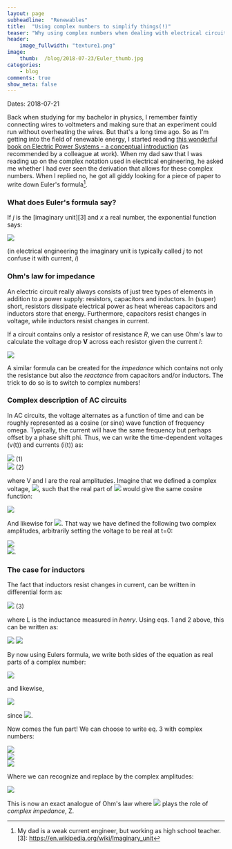 ```yaml
---
layout: page
subheadline:  "Renewables"
title:  "Using complex numbers to simplify things(!)"
teaser: "Why using complex numbers when dealing with electrical circuit analysis can be useful."
header:
    image_fullwidth: "texture1.png"
image:
    thumb:  /blog/2018-07-23/Euler_thumb.jpg
categories:
    - blog
comments: true
show_meta: false
---
```


Dates: 2018-07-21

Back when studying for my bachelor in physics, I remember faintly connecting wires to voltmeters 
and making sure that an experiment could run without overheating the wires. 
But that's a long time ago. 
So as I'm getting into the field of renewable energy, I started reading 
[this wonderful book on Electric Power Systems - a conceptual introduction][1] 
(as recommended by a colleague at work). 
When my dad saw that I was reading up on the complex notation 
used in electrical engineering, he asked me whether I had ever seen the 
derivation that allows for these complex numbers. 
When I replied no, he got all giddy looking for a piece of paper to write down Euler's formula[^2].

### What does Euler's formula say?
If *j* is the [imaginary unit][3] and *x* a real number, the exponential function says:

<img src="http://latex.codecogs.com/gif.latex?e^{jx} =  \cos x + j \sin(x)" border="0"/>

(in electrical engineering the imaginary unit is typically called *j* to not confuse it with current, *i*)

### Ohm's law for impedance

An electric circuit really always consists of just tree types of elements in addition to a power supply: 
resistors, capacitors and inductors. 
In (super) short, resistors dissipate electrical power as heat whereas capacitors and 
inductors store that energy. 
Furthermore, capacitors resist changes in voltage, while inductors resist changes in current. 

If a circuit contains only a resistor of resistance *R*, we can use Ohm's law to calculate the voltage 
drop **V** across each resistor given the current *I*:

<img src="http://latex.codecogs.com/gif.latex?V = RI" border="0"/>

A similar formula can be created for the *impedance* which contains not only the resistance but also 
the *reactance* from capacitors and/or inductors. 
The trick to do so is to switch to complex numbers!

### Complex description of AC circuits
In AC circuits, the voltage alternates as a function of time 
and can be roughly represented as a cosine (or sine) wave function of 
frequency omega. 
Typically, the current will have the same frequency but perhaps offset by a 
phase shift phi. 
Thus, we can write the time-dependent voltages (v(t)) and currents (i(t)) as:

<img src="http://latex.codecogs.com/gif.latex?v(t)=V\cdot \cos (\omega t)" border="0"/> (1)<br>
<img src="http://latex.codecogs.com/gif.latex?i(t)=I\cdot \cos (\omega t + \phi)" border="0"/> (2)

where V and I are the real amplitudes. 
Imagine that we defined a complex voltage, 
<img src="http://latex.codecogs.com/gif.latex?\overline{\mathbb{V}}" border="0"/>, 
such that the real part of 
<img src="http://latex.codecogs.com/gif.latex?\overline{\mathbb{V}}" border="0"/> 
would give the same cosine function:

<img src="http://latex.codecogs.com/gif.latex?Re(\overline{\mathbb{V}})=V\cdot \cos (\omega t)" border="0"/><br> 

And likewise for 
<img src="http://latex.codecogs.com/gif.latex?\overline{\mathbb{I}}" border="0"/>. 
That way we have defined the following two complex amplitudes, arbitrarily 
setting the voltage to be real at t=0:

<img src="http://latex.codecogs.com/gif.latex?\overline{\mathbb{V}}=Ue^{j0}" border="0"/> <br>
<img src="http://latex.codecogs.com/gif.latex?\overline{\mathbb{I}}=Ie^{j\phi}" border="0"/>.


### The case for inductors
The fact that inductors resist changes in current, can be written in differential form as:

<img src="http://latex.codecogs.com/gif.latex?v(t)=L\cdot \frac{di(t)}{dt}" border="0"/> (3)

where L is the inductance measured in *henry*. Using eqs. 1 and 2 above, this can be written as:

<img src="http://latex.codecogs.com/gif.latex?V\cdot \cos(\omega t) = L\cdot \frac{dI\cdot \cos(\omega t +\phi)}{dt}" border="0"/>
<img src="http://latex.codecogs.com/gif.latex?\Rightarrow V\cdot \cos(\omega t) = -\omega L\cdot \sin(\omega t +\phi)" border="0"/>

By now using Eulers formula, we write both sides of the equation as real parts of a complex number:

<img src="http://latex.codecogs.com/gif.latex?Re(e^{j\omega t}) =  Re(\cos (\omega t) + j \sin (\omega t)) = \cos (\omega t)" border="0"/>

and likewise,

<img src="http://latex.codecogs.com/gif.latex?Re(j\cdot e^{j\omega t + \phi}) =  Re(j\cdot\cos (\omega t) + j\cdotj \sin (\omega t)) = -\sin (\omega t+\phi)" border="0"/>

since <img src="http://latex.codecogs.com/gif.latex?j\cdotj = -1" border="0"/>.

Now comes the fun part! We can choose to write eq. 3 with complex numbers:

<img src="http://latex.codecogs.com/gif.latex?Re(e^{j\omega t}) =  Re(j\cdot e^{j\omega t + \phi})" border="0"/><br>
<img src="http://latex.codecogs.com/gif.latex?\Rightarrow V\cdot e^{j\omega t} =  j\omega LI e^{j\omega t + \phi}" border="0"/><br>
<img src="http://latex.codecogs.com/gif.latex?\Rightarrow V =  j\omega LI e^{j\phi}" border="0"/>

Where we can recognize and replace by the complex amplitudes:

<img src="http://latex.codecogs.com/gif.latex?\overline{\mathbb{V}}=j\omega L\cdot\overline{\mathbb{I}}" border="0"/> 


This is now an exact analogue of Ohm's law where 
<img src="http://latex.codecogs.com/gif.latex?j\omega L" border="0"/> 
plays the role of *complex impedance*, Z.


 [1]: https://www.wiley.com/WileyCDA/WileyTitle/productCd-0471178594,miniSiteCd-IEEE2.html
 [^2]: My dad is a weak current engineer, but working as high school teacher.
 [3]: https://en.wikipedia.org/wiki/Imaginary_unit
 
